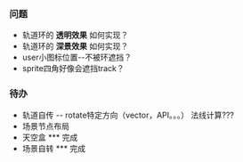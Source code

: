 ### 问题

* 轨道环的 **透明效果** 如何实现？
* 轨道环的 **深景效果** 如何实现？
* user小图标位置--不被环遮挡？
* sprite四角好像会遮挡track？



### 待办

* 轨道自传  -- rotate特定方向（vector，API。。。） 法线计算???
* 场景节点布局
* 天空盒 *** 完成
* 场景自转 *** 完成
